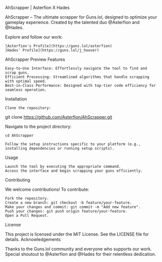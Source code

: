 AhScrapper | Asterfion X Hades

AhScrapper – The ultimate scrapper for Guns.lol, designed to optimize your gameplay experience. Created by the talented duo @Asterfion and @Hades.

Explore and follow our work:

    [Asterfion's Profile](https://guns.lol/asterfion)
    [Hades' Profile](https://guns.lol/j_hoover)

AhScrapper Preview
Features

    Easy-to-Use Interface: Effortlessly navigate the tool to find and scrap guns.
    Efficient Processing: Streamlined algorithms that handle scrapping with optimal speed.
    Best-in-Class Performance: Designed with top-tier code efficiency for seamless operation.

Installation

    Clone the repository:

git clone https://github.com/Asterfion/AhScrapper.git

Navigate to the project directory:

    cd AhScrapper

    Follow the setup instructions specific to your platform (e.g., installing dependencies or running setup scripts).

Usage

    Launch the tool by executing the appropriate command.
    Access the interface and begin scrapping your guns efficiently.

Contributing

We welcome contributions! To contribute:

    Fork the repository.
    Create a new branch: git checkout -b feature/your-feature.
    Make your changes and commit: git commit -m "Add new feature".
    Push your changes: git push origin feature/your-feature.
    Open a Pull Request.

License

This project is licensed under the MIT License. See the LICENSE file for details.
Acknowledgements

Thanks to the Guns.lol community and everyone who supports our work. Special shoutout to @Asterfion and @Hades for their relentless dedication.
